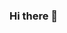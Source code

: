 ### Hi there 👋


<!--START_SECTION:waka-->
<!--END_SECTION:waka-->

<!--
**markomiric/markomiric** is a ✨ _special_ ✨ repository because its `README.md` (this file) appears on your GitHub profile.
[![Marko's GitHub stats](https://github-readme-stats.vercel.app/api?username=markomiric&show_icons=true&theme=github_dark&hide=stars,issues,contribs&show=prs_merged)](https://github.com/anuraghazra/github-readme-stats)

Here are some ideas to get you started:

- 🔭 I’m currently working on ...
- 🌱 I’m currently learning ...
- 👯 I’m looking to collaborate on ...
- 🤔 I’m looking for help with ...
- 💬 Ask me about ...
- 📫 How to reach me: ...
- 😄 Pronouns: ...
- ⚡ Fun fact: ...
-->
